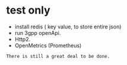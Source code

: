 # test only

- install redis ( key value, to store entire json)
- run 3gpp openApi.
- Http2.
- OpenMetrics (Prometheus)



`
There is still a great deal to be done.
`



